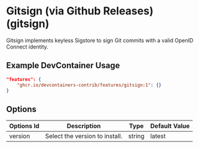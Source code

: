 
# Gitsign (via Github Releases) (gitsign)

Gitsign implements keyless Sigstore to sign Git commits with a valid OpenID Connect identity.

## Example DevContainer Usage

```json
"features": {
    "ghcr.io/devcontainers-contrib/features/gitsign:1": {}
}
```

## Options

| Options Id | Description | Type | Default Value |
|-----|-----|-----|-----|
| version | Select the version to install. | string | latest |


